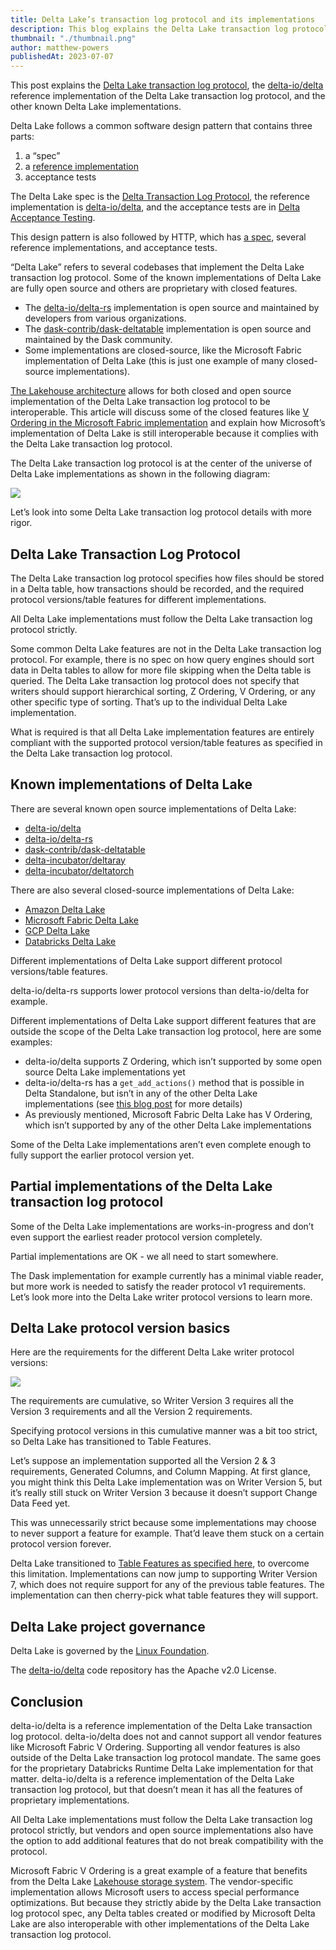 ```yaml
---
title: Delta Lake’s transaction log protocol and its implementations
description: This blog explains the Delta Lake transaction log protocol and its various implementation.
thumbnail: "./thumbnail.png"
author: matthew-powers
publishedAt: 2023-07-07
---
```


This post explains the [Delta Lake transaction log protocol](https://github.com/delta-io/delta/blob/master/PROTOCOL.md), the [delta-io/delta](https://github.com/delta-io/delta/) reference implementation of the Delta Lake transaction log protocol, and the other known Delta Lake implementations.

Delta Lake follows a common software design pattern that contains three parts:

1. a “spec”
2. a [reference implementation](https://en.wikipedia.org/wiki/Reference_implementation)
3. acceptance tests

The Delta Lake spec is the [Delta Transaction Log Protocol](https://github.com/delta-io/delta/blob/master/PROTOCOL.md), the reference implementation is [delta-io/delta](https://github.com/delta-io/delta), and the acceptance tests are in [Delta Acceptance Testing](https://github.com/delta-incubator/dat/).

This design pattern is also followed by HTTP, which has [a spec](https://www.rfc-editor.org/rfc/rfc9110.html), several reference implementations, and acceptance tests.

“Delta Lake” refers to several codebases that implement the Delta Lake transaction log protocol. Some of the known implementations of Delta Lake are fully open source and others are proprietary with closed features.

- The [delta-io/delta-rs](https://github.com/delta-io/delta-rs) implementation is open source and maintained by developers from various organizations.
- The [dask-contrib/dask-deltatable](https://github.com/dask-contrib/dask-deltatable) implementation is open source and maintained by the Dask community.
- Some implementations are closed-source, like the Microsoft Fabric implementation of Delta Lake (this is just one example of many closed-source implementations).

[The Lakehouse architecture](https://www.cidrdb.org/cidr2021/papers/cidr2021_paper17.pdf) allows for both closed and open source implementation of the Delta Lake transaction log protocol to be interoperable. This article will discuss some of the closed features like [V Ordering in the Microsoft Fabric implementation](https://learn.microsoft.com/en-us/fabric/data-engineering/delta-optimization-and-v-order?tabs=sparksql) and explain how Microsoft’s implementation of Delta Lake is still interoperable because it complies with the Delta Lake transaction log protocol.

The Delta Lake transaction log protocol is at the center of the universe of Delta Lake implementations as shown in the following diagram:

![](image1.png)

Let’s look into some Delta Lake transaction log protocol details with more rigor.

## Delta Lake Transaction Log Protocol

The Delta Lake transaction log protocol specifies how files should be stored in a Delta table, how transactions should be recorded, and the required protocol versions/table features for different implementations.

All Delta Lake implementations must follow the Delta Lake transaction log protocol strictly.

Some common Delta Lake features are not in the Delta Lake transaction log protocol. For example, there is no spec on how query engines should sort data in Delta tables to allow for more file skipping when the Delta table is queried. The Delta Lake transaction log protocol does not specify that writers should support hierarchical sorting, Z Ordering, V Ordering, or any other specific type of sorting. That’s up to the individual Delta Lake implementation.

What is required is that all Delta Lake implementation features are entirely compliant with the supported protocol version/table features as specified in the Delta Lake transaction log protocol.

## Known implementations of Delta Lake

There are several known open source implementations of Delta Lake:

- [delta-io/delta](https://github.com/delta-io/delta/)
- [delta-io/delta-rs](https://github.com/delta-io/delta-rs)
- [dask-contrib/dask-deltatable](https://github.com/dask-contrib/dask-deltatable)
- [delta-incubator/deltaray](https://github.com/delta-incubator/deltaray)
- [delta-incubator/deltatorch](https://github.com/delta-incubator/deltatorch)

There are also several closed-source implementations of Delta Lake:

- [Amazon Delta Lake](https://docs.aws.amazon.com/athena/latest/ug/delta-lake-tables.html)
- [Microsoft Fabric Delta Lake](https://learn.microsoft.com/en-us/fabric/data-engineering/lakehouse-and-delta-tables)
- [GCP Delta Lake](https://cloud.google.com/blog/topics/developers-practitioners/how-build-open-cloud-datalake-delta-lake-presto-dataproc-metastore)
- [Databricks Delta Lake](https://docs.databricks.com/delta/index.html)

Different implementations of Delta Lake support different protocol versions/table features.

delta-io/delta-rs supports lower protocol versions than delta-io/delta for example.

Different implementations of Delta Lake support different features that are outside the scope of the Delta Lake transaction log protocol, here are some examples:

- delta-io/delta supports Z Ordering, which isn’t supported by some open source Delta Lake implementations yet
- delta-io/delta-rs has a `get_add_actions()` method that is possible in Delta Standalone, but isn’t in any of the other Delta Lake implementations (see [this blog post](https://delta.io/blog/2023-02-27-deltalake-0.7.0-release/) for more details)
- As previously mentioned, Microsoft Fabric Delta Lake has V Ordering, which isn’t supported by any of the other Delta Lake implementations

Some of the Delta Lake implementations aren’t even complete enough to fully support the earlier protocol version yet.

## Partial implementations of the Delta Lake transaction log protocol

Some of the Delta Lake implementations are works-in-progress and don’t even support the earliest reader protocol version completely.

Partial implementations are OK - we all need to start somewhere.

The Dask implementation for example currently has a minimal viable reader, but more work is needed to satisfy the reader protocol v1 requirements. Let’s look more into the Delta Lake writer protocol versions to learn more.

## Delta Lake protocol version basics

Here are the requirements for the different Delta Lake writer protocol versions:

![](image2.png)

The requirements are cumulative, so Writer Version 3 requires all the Version 3 requirements and all the Version 2 requirements.

Specifying protocol versions in this cumulative manner was a bit too strict, so Delta Lake has transitioned to Table Features.

Let’s suppose an implementation supported all the Version 2 & 3 requirements, Generated Columns, and Column Mapping. At first glance, you might think this Delta Lake implementation was on Writer Version 5, but it’s really still stuck on Writer Version 3 because it doesn’t support Change Data Feed yet.

This was unnecessarily strict because some implementations may choose to never support a feature for example. That’d leave them stuck on a certain protocol version forever.

Delta Lake transitioned to [Table Features as specified here](https://github.com/delta-io/delta/blob/master/PROTOCOL.md#table-features), to overcome this limitation. Implementations can now jump to supporting Writer Version 7, which does not require support for any of the previous table features. The implementation can then cherry-pick what table features they will support.

## Delta Lake project governance

Delta Lake is governed by the [Linux Foundation](https://www.linuxfoundation.org/).

The [delta-io/delta](https://github.com/delta-io/delta) code repository has the Apache v2.0 License.

## Conclusion

delta-io/delta is a reference implementation of the Delta Lake transaction log protocol. delta-io/delta does not and cannot support all vendor features like Microsoft Fabric V Ordering. Supporting all vendor features is also outside of the Delta Lake transaction log protocol mandate. The same goes for the proprietary Databricks Runtime Delta Lake implementation for that matter. delta-io/delta is a reference implementation of the Delta Lake transaction log protocol, but that doesn’t mean it has all the features of proprietary implementations.

All Delta Lake implementations must follow the Delta Lake transaction log protocol strictly, but vendors and open source implementations also have the option to add additional features that do not break compatibility with the protocol.

Microsoft Fabric V Ordering is a great example of a feature that benefits from the Delta Lake [Lakehouse storage system](https://www.cidrdb.org/cidr2023/papers/p92-jain.pdf). The vendor-specific implementation allows Microsoft users to access special performance optimizations. But because they strictly abide by the Delta Lake transaction log protocol spec, any Delta tables created or modified by Microsoft Delta Lake are also interoperable with other implementations of the Delta Lake transaction log protocol.
